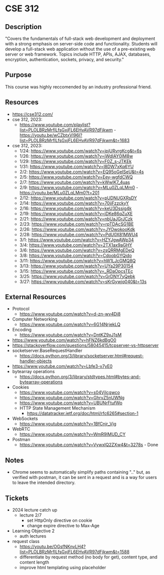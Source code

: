 
# CSE 312

## Description
"Covers the fundamentals of full-stack web development and deployment with a strong emphasis on server-side code and functionality. Students will develop a full-stack web application without the use of a pre-existing web server or web framework. Topics include HTTP, APIs, AJAX, databases, encryption, authentication, sockets, privacy, and security."

## Purpose
This course was highly reccomended by an industry professional friend. 

## Resources
- https://cse312.com/
- cse 312, 2023: 
    - https://www.youtube.com/playlist?list=PLOLBRzMrfILfsGxjFL6EHvAVR97dFjkwm - https://youtu.be/wCZbtxVI96I?list=PLOLBRzMrfILfsGxjFL6EHvAVR97dFjkwm&t=1683
- cse 312, 2023:
    - 1/24: https://www.youtube.com/watch?v=jpjURvrgKcg&t=6s
    - 1/26: https://www.youtube.com/watch?v=jWdIAY0IM8w
    - 1/29: https://www.youtube.com/watch?v=F0Z_s-JTKEk
    - 1/31: https://www.youtube.com/watch?v=l8DW7xKq6YU
    - 2/2: https://www.youtube.com/watch?v=EQ95oGeISeU&t=4s
    - 2/5: https://www.youtube.com/watch?v=Eey-wgfdCWQ
    - 2/7: https://www.youtube.com/watch?v=kWwlK7_4uas
    - 2/9: https://www.youtube.com/watch?v=MLu0ZLqLMm0 - https://youtu.be/MLu0ZLqLMm0?t=201
    - 2/12: https://www.youtube.com/watch?v=pUDNUGXRsDY
    - 2/14: https://www.youtube.com/watch?v=70jiFzzckyY
    - 2/16: https://www.youtube.com/watch?v=keU3Dssig4k
    - 2/19: https://www.youtube.com/watch?v=jDKe86qZuXE
    - 2/21: https://www.youtube.com/watch?v=nbUaJGrJCzk
    - 2/23: https://www.youtube.com/watch?v=rpTDAcSG1BE
    - 2/26: https://www.youtube.com/watch?v=JYOwokooKdk
    - 2/28: https://www.youtube.com/watch?v=PdU0X81MWU4
    - 3/1: https://www.youtube.com/watch?v=HZYJgwAWp34
    - 3/4: https://www.youtube.com/watch?v=2TX1ax9aGHY
    - 3/6: https://www.youtube.com/watch?v=zsQRRMgEDeQ
    - 3/8: https://www.youtube.com/watch?v=CdoobGYQido
    - 3/11: https://www.youtube.com/watch?v=hW1LJcGMQ8Q
    - 3/13: https://www.youtube.com/watch?v=UYa29P30154
    - 3/15: https://www.youtube.com/watch?v=_RDaOpcsTEc
    - 3/25: https://www.youtube.com/watch?v=GrDNY7yQebk
    - 3/27: https://www.youtube.com/watch?v=sKrGywjq040&t=13s

## External Resources
- Protocol
    - https://www.youtube.com/watch?v=d-zn-wv4Di8
- Computer Networking
    - https://www.youtube.com/watch?v=6G14NrjekLQ
- Encoding
    - https://www.youtube.com/watch?v=DntKZ9xJ1sM
- https://www.youtube.com/watch?v=hFNZ6kdBgO0
- https://stackoverflow.com/questions/58045415/tcpserver-vs-httpserver
- socketserver.BaseRequestHandler
    - https://docs.python.org/3/library/socketserver.html#request-handler-objects 
- https://www.youtube.com/watch?v=Lbfe3-v7yE0
- bytearray operations
    - https://docs.python.org/3/library/stdtypes.html#bytes-and-bytearray-operations 
- Cookies 
    - https://www.youtube.com/watch?v=s04Vjlcgwco  
    - https://www.youtube.com/watch?v=GhrvZ5nUWNg 
    - https://www.youtube.com/watch?v=UBUNrFtufWo 
    - HTTP State Management Mechanism
        - https://datatracker.ietf.org/doc/html/rfc6265#section-1 
- WebSockets
    - https://www.youtube.com/watch?v=1BfCnjr_Vjg
- WebRTC
    - https://www.youtube.com/watch?v=WmR9IMUD_CY
- Postman
    - https://www.youtube.com/watch?v=VywxIQ2ZXw4&t=3278s - Done

## Notes
- Chrome seems to automatically simplify paths containing ".." but, as verified with postman, it can be sent in a request and is a way for users to leave the intended directory. 

## Tickets
- 2024 lecture catch up
    - lecture 2/7
        - set HttpOnly directive on cookie
        - change expire directive to Max-Age
- Learning Objective 2
    - auth lectures 
- request class
    - https://youtu.be/OGsfNKnvLH4?list=PLOLBRzMrfILfsGxjFL6EHvAVR97dFjkwm&t=1588
    - differentiate by request method (no body for get), content type, and content length
    - improve html templating using placeholder



        

